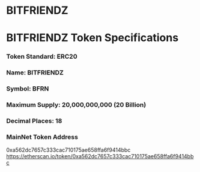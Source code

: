 # BITFRIENDZ

# BITFRIENDZ Token Specifications
### Token Standard: ERC20
### Name: BITFRIENDZ
### Symbol: BFRN
### Maximum Supply: 20,000,000,000 (20 Billion)
### Decimal Places: 18

### MainNet Token Address
0xa562dc7657c333cac710175ae658ffa6f9414bbc
https://etherscan.io/token/0xa562dc7657c333cac710175ae658ffa6f9414bbc

